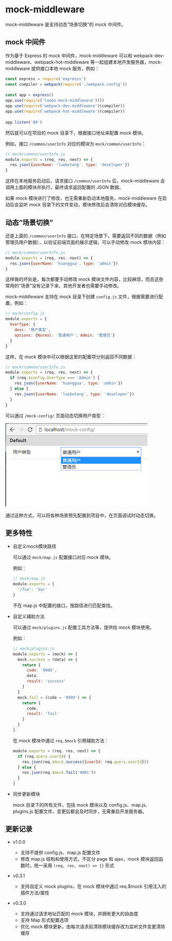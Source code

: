 # mock-middleware

mock-middleware 是支持动态“场景切换”的 mock 中间件。

## mock 中间件

作为基于 Express 的 mock 中间件，mock-middleware 可以和 webpack-dev-middleware、webpack-hot-middleware 等一起组建本地开发服务器，mock-middleware 提供接口本地 mock 服务，例如：

```javascript
const express = require('expresss')
const compiler = webpack(require('./webpack.config'))

const app = express()
app.use(require('luobo-mock-middleware')())
app.use(require('webpack-dev-middleware')(compiler))
app.use(require('webpack-hot-middleware')(compiler))

app.listen('80')
```

然后就可以在项目的 mock 目录下，根据接口地址来配置 mock 模块。

例如，接口 `/common/userInfo` 对应的模块为 `mock/common/userInfo`：

```javascript
// mock/common/userInfo.js
module.exports = (req, res, next) => {
  res.json({userName: 'luobotang', type: 'developer'})
}
```

这样在本地服务启动后，请求接口 `/common/userInfo` 后，mock-middleware 会调用上面的模块并执行，最终请求返回配置的 JSON 数据。

如果 mock 模块进行了修改，也无需重新启动本地服务，mock-middleware 在启动后会监听 mock 目录下的文件变动，模块修改后会清除对应模块缓存。

## 动态“场景切换”

还是上面的 `/common/userInfo` 接口，在特定场景下，需要返回不同的数据（例如管理员用户数据），以验证前端页面的展示逻辑，可以手动修改 mock 模块内容：

```javascript
// mock/common/userInfo.js
module.exports = (req, res, next) => {
  res.json({userName: 'huanggua', type: 'admin'})
}
```

这样做的坏处是，每次都要手动修改 mock 模块文件内容，比较麻烦，而且这些常用的“场景”没有记录下来，其他开发者也需要手动修改。

mock-middleware 支持在 mock 目录下创建 `config.js` 文件，根据需要进行配置，例如：

```javascript
// mock/config.js
module.exports = {
  UserType: {
    desc: '用户类型',
    options: {Normal: '普通用户', Admin: '管理员'}
  }
}
```

这样，在 mock 模块中可以根据这里的配置项分别返回不同数据：

```javascript
// mock/common/userInfo.js
module.exports = (req, res, next) => {
  if (req.$config.UserType === 'Admin') {
    res.json({userName: 'huanggua', type: 'admin'})
  } else {
    res.json({userName: 'luobotang', type: 'developer'})
  }
}
```

可以通过 `/mock-config/` 页面动态切换用户类型：

![示例 mock-config](demo-mock-config.png)

通过这种方式，可以将各种场景预先配置到项目中，在页面调试时动态切换。

## 更多特性

- 自定义mock模块路径

  可以通过 `mock/map.js` 配置接口对应 mock 模块。
  
  例如：

  ```javascript
  // mock/map.js
  module.exports = {
    '/foo': 'bar'
  }
  ```

  不在 map.js 中配置的接口，按路径进行匹配查找。

- 自定义辅助方法

  可以通过 `mock/plugins.js` 配置工具方法等，提供给 mock 模块使用。

  例如：

  ```javascript
  // mock/plugins.js
  module.exports = (mock) => {
    mock.success = (data) => {
      return {
        code: '0000',
        data,
        result: 'success'
      }
    }
    mock.fail = (code = '9999') => {
      return {
        code,
        result: 'fail'
      }
    }
  }
  ```

  在 mock 模块中通过 `req.$mock` 引用辅助方法：

  ```javascript
  module.exports = (req, res, next) => {
    if (req.query.userId) {
      res.json(req.$mock.success({userId: req.query.userId}))
    } else {
      res.json(req.$mock.fail('4001'))
    }
  }
  ```

- 同步更新模块

  mock 目录下的所有文件，包括 mock 模块以及 config.js、map.js、plugins.js 配置文件，变更后都会及时同步，无需重启开发服务器。

## 更新记录

- v1.0.0

  - 支持不提供 config.js、map.js 配置文件
  - 修改 map.js 结构和使用方式，不区分 page 和 ajax，mock 模块返回函数时，统一采用 `(req, res, next) => {}` 形式

- v0.3.1

  - 支持自定义 mock plugins，在 mock 模块中通过 req.$mock 引用注入的插件方法/属性

- v0.3.0

  - 支持通过请求地址匹配的 mock 模块，并拥有更大的自由度
  - 支持 Map 形式配置选项
  - 优化 mock 模块更新，由每次请求前清除模块缓存改为监听文件变更清除缓存
